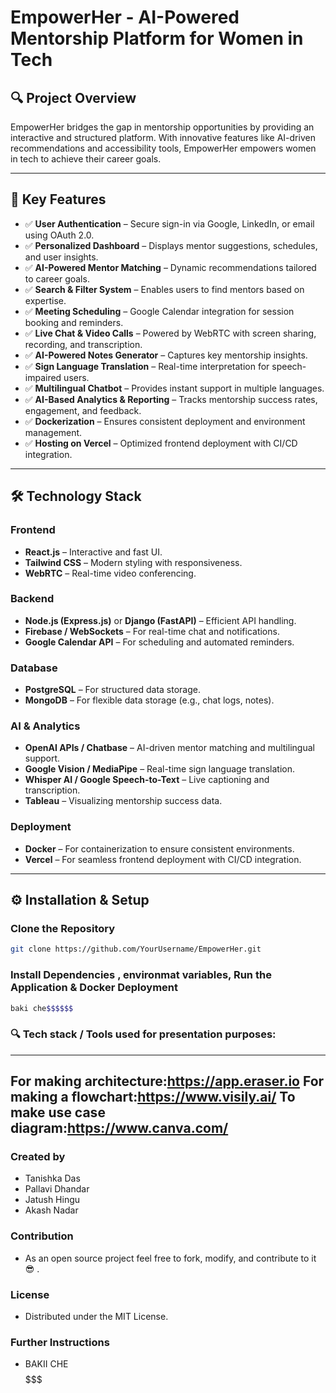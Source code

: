 # **EmpowerHer - AI-Powered Mentorship Platform for Women in Tech**

## 🔍 **Project Overview**  
EmpowerHer bridges the gap in mentorship opportunities by providing an interactive and structured platform. With innovative features like AI-driven recommendations and accessibility tools, EmpowerHer empowers women in tech to achieve their career goals.

---

## 🚀 **Key Features**  
- ✅ **User Authentication** – Secure sign-in via Google, LinkedIn, or email using OAuth 2.0.  
- ✅ **Personalized Dashboard** – Displays mentor suggestions, schedules, and user insights.  
- ✅ **AI-Powered Mentor Matching** – Dynamic recommendations tailored to career goals.  
- ✅ **Search & Filter System** – Enables users to find mentors based on expertise.  
- ✅ **Meeting Scheduling** – Google Calendar integration for session booking and reminders.  
- ✅ **Live Chat & Video Calls** – Powered by WebRTC with screen sharing, recording, and transcription.  
- ✅ **AI-Powered Notes Generator** – Captures key mentorship insights.  
- ✅ **Sign Language Translation** – Real-time interpretation for speech-impaired users.  
- ✅ **Multilingual Chatbot** – Provides instant support in multiple languages.  
- ✅ **AI-Based Analytics & Reporting** – Tracks mentorship success rates, engagement, and feedback.  
- ✅ **Dockerization** – Ensures consistent deployment and environment management.  
- ✅ **Hosting on Vercel** – Optimized frontend deployment with CI/CD integration.  

---

## 🛠️ **Technology Stack**  

### **Frontend**  
- **React.js** – Interactive and fast UI.  
- **Tailwind CSS** – Modern styling with responsiveness.  
- **WebRTC** – Real-time video conferencing.  

### **Backend**  
- **Node.js (Express.js)** or **Django (FastAPI)** – Efficient API handling.  
- **Firebase / WebSockets** – For real-time chat and notifications.  
- **Google Calendar API** – For scheduling and automated reminders.  

### **Database**  
- **PostgreSQL** – For structured data storage.  
- **MongoDB** – For flexible data storage (e.g., chat logs, notes).  

### **AI & Analytics**  
- **OpenAI APIs / Chatbase** – AI-driven mentor matching and multilingual support.  
- **Google Vision / MediaPipe** – Real-time sign language translation.  
- **Whisper AI / Google Speech-to-Text** – Live captioning and transcription.  
- **Tableau** – Visualizing mentorship success data.  

### **Deployment**  
- **Docker** – For containerization to ensure consistent environments.  
- **Vercel** – For seamless frontend deployment with CI/CD integration.  

---

## ⚙️ **Installation & Setup**  

### **Clone the Repository**  
```bash
git clone https://github.com/YourUsername/EmpowerHer.git
```

### **Install Dependencies , environmat variables, Run the Application & Docker Deployment** 
```bash
baki che$$$$$$
```

### 🔍 **Tech stack / Tools used for presentation purposes:**
---
For making architecture:https://app.eraser.io
For making a flowchart:https://www.visily.ai/
To make use case diagram:https://www.canva.com/
---

###  **Created by**

   - Tanishka Das
   - Pallavi Dhandar
   - Jatush Hingu
   - Akash Nadar

###  **Contribution**

   - As an open source project feel free to fork, modify, and contribute to it 😎 .

###  **License**

   - Distributed under the MIT License.


###  **Further Instructions**
  - BAKII CHE$$$$$$$$$$$$$$$$$$$$$$$
